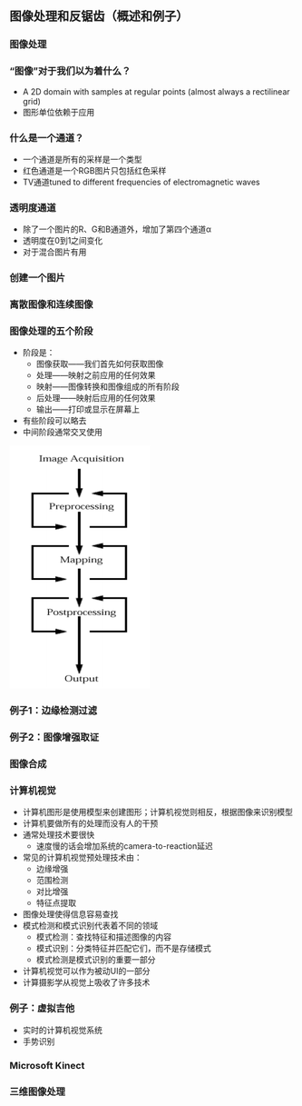 ## 图像处理和反锯齿（概述和例子） ##

### 图像处理 ###

### “图像”对于我们以为着什么？ ###

- A 2D domain with samples at regular points (almost always a rectilinear grid)
- 图形单位依赖于应用

### 什么是一个通道？ ###

- 一个通道是所有的采样是一个类型
- 红色通道是一个RGB图片只包括红色采样
- TV通道tuned to different frequencies of electromagnetic waves

### 透明度通道 ###

- 除了一个图片的R、G和B通道外，增加了第四个通道α
- 透明度在0到1之间变化
- 对于混合图片有用

### 创建一个图片 ###

### 离散图像和连续图像 ###

### 图像处理的五个阶段 ###

- 阶段是：
	- 图像获取——我们首先如何获取图像
	- 处理——映射之前应用的任何效果
	- 映射——图像转换和图像组成的所有阶段
	- 后处理——映射后应用的任何效果
	- 输出——打印或显示在屏幕上
- 有些阶段可以略去
- 中间阶段通常交叉使用

![](./img/1.png)

### 例子1：边缘检测过滤 ###

### 例子2：图像增强取证 ###

### 图像合成 ###

### 计算机视觉 ###
- 计算机图形是使用模型来创建图形；计算机视觉则相反，根据图像来识别模型
- 计算机要做所有的处理而没有人的干预
- 通常处理技术要很快
	- 速度慢的话会增加系统的camera-to-reaction延迟
- 常见的计算机视觉预处理技术由：
	- 边缘增强
	- 范围检测
	- 对比增强
	- 特征点提取
- 图像处理使得信息容易查找
- 模式检测和模式识别代表着不同的领域
	- 模式检测：查找特征和描述图像的内容
	- 模式识别：分类特征并匹配它们，而不是存储模式
	- 模式检测是模式识别的重要一部分
- 计算机视觉可以作为被动UI的一部分
- 计算摄影学从视觉上吸收了许多技术

### 例子：虚拟吉他 ###

- 实时的计算机视觉系统
- 手势识别

### Microsoft Kinect ###

### 三维图像处理 ###
